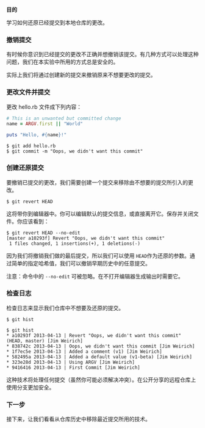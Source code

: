 **目的**

学习如何还原已经提交到本地仓库的更改。

### 撤销提交

有时候你意识到已经提交的更改不正确并想撤销该提交。有几种方式可以处理这种问题，我们在本实验中所用的方式总是安全的。

实际上我们将通过创建新的提交来撤销原来不想要更改的提交。

### 更改文件并提交

更改 hello.rb 文件成下列内容：

```ruby
# This is an unwanted but committed change
name = ARGV.first || "World"

puts "Hello, #{name}!"
```

```
$ git add hello.rb
$ git commit -m "Oops, we didn't want this commit"
```

### 创建还原提交

要撤销已提交的更改，我们需要创建一个提交来移除由不想要的提交所引入的更改。

```
$ git revert HEAD
```

这将带你到编辑器中。你可以编辑默认的提交信息，或直接离开它。保存并关闭文件。你应该看到：

```
$ git revert HEAD --no-edit
[master a10293f] Revert "Oops, we didn't want this commit"
 1 files changed, 1 insertions(+), 1 deletions(-)
```

因为我们将撤销我们做的最后提交，所以我们可以使用 `HEAD`作为还原的参数。通过简单的指定哈希值，我们可以撤销早期历史中的任意提交。

注意：命令中的 `--no-edit` 可被忽略。在不打开编辑器生成输出时需要它。

### 检查日志

检查日志来显示我们仓库中不想要及还原的提交。

```
$ git hist
```

```
$ git hist
* a10293f 2013-04-13 | Revert "Oops, we didn't want this commit" (HEAD, master) [Jim Weirich]
* 838742c 2013-04-13 | Oops, we didn't want this commit [Jim Weirich]
* 1f7ec5e 2013-04-13 | Added a comment (v1) [Jim Weirich]
* 582495a 2013-04-13 | Added a default value (v1-beta) [Jim Weirich]
* 323e28d 2013-04-13 | Using ARGV [Jim Weirich]
* 9416416 2013-04-13 | First Commit [Jim Weirich]
```

这种技术将处理任何提交（虽然你可能必须解决冲突）。在公开分享的远程仓库上使用分支更加安全。

### 下一步

接下来，让我们看看从仓库历史中移除最近提交所用的技术。